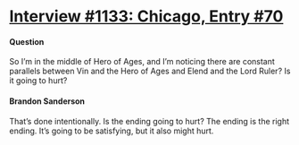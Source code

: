 # [Interview #1133: Chicago, Entry #70](https://www.theoryland.com/intvmain.php?i=1133#70)

#### Question

So I’m in the middle of Hero of Ages, and I’m noticing there are constant parallels between Vin and the Hero of Ages and Elend and the Lord Ruler? Is it going to hurt?

#### Brandon Sanderson

That’s done intentionally. Is the ending going to hurt? The ending is the right ending. It’s going to be satisfying, but it also might hurt.

